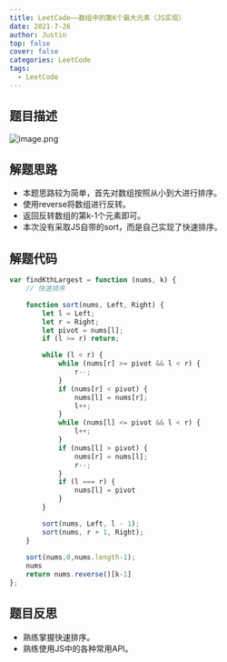 ```yaml
---
title: LeetCode——数组中的第K个最大元素（JS实现）
date: 2021-7-26
author: Justin
top: false
cover: false
categories: LeetCode
tags:
  - LeetCode
---
```

## 题目描述
![image.png](https://img-blog.csdnimg.cn/img_convert/d786b713e65d832760ba4153e0ccd9ef.png)

## 解题思路
* 本题思路较为简单，首先对数组按照从小到大进行排序。
* 使用reverse将数组进行反转。
* 返回反转数组的第k-1个元素即可。
* 本次没有采取JS自带的sort，而是自己实现了快速排序。

## 解题代码
```js
var findKthLargest = function (nums, k) {
    // 快速排序

    function sort(nums, Left, Right) {
        let l = Left;
        let r = Right;
        let pivot = nums[l];
        if (l >= r) return;

        while (l < r) {
            while (nums[r] >= pivot && l < r) {
                r--;
            }
            if (nums[r] < pivot) {
                nums[l] = nums[r];
                l++;
            }
            while (nums[l] <= pivot && l < r) {
                l++;
            }
            if (nums[l] > pivot) {
                nums[r] = nums[l];
                r--;
            }
            if (l === r) {
                nums[l] = pivot
            }
        }

        sort(nums, Left, l - 1);
        sort(nums, r + 1, Right);
    }
    
    sort(nums,0,nums.length-1);
    nums
    return nums.reverse()[k-1]
};
```

## 题目反思
* 熟练掌握快速排序。
* 熟练使用JS中的各种常用API。
